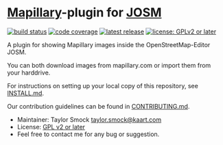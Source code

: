 # [Mapillary](https://mapillary.com)-plugin for [JOSM](https://josm.openstreetmap.de)

[![build status](https://gitlab.com/JOSM/plugin/Mapillary/badges/master/pipeline.svg)](https://gitlab.com/JOSM/plugin/Mapillary/pipelines)
[![code coverage](https://gitlab.com/JOSM/plugin/Mapillary/badges/master/coverage.svg)](https://codecov.io/github/JOSM/Mapillary?branch=master)
[![latest release](https://img.shields.io/github/release/JOSM/Mapillary.svg?style=flat-square&maxAge=7200)](https://gitlab.com/JOSM/plugin/Mapillary/releases)
[![license: GPLv2 or later](https://img.shields.io/badge/license-GPLv2_or_later-blue.svg?style=flat-square&maxAge=7200)](https://gitlab.com/JOSM/plugin/Mapillary/blob/master/LICENSE.md)

A plugin for showing Mapillary images inside the OpenStreetMap-Editor JOSM.

You can both download images from mapillary.com or import them from your harddrive.

For instructions on setting up your local copy of this repository, see [INSTALL.md](INSTALL.md).

Our contribution guidelines can be found in [CONTRIBUTING.md](CONTRIBUTING.md).

* Maintainer: Taylor Smock <taylor.smock@kaart.com>
* License: [GPL v2 or later](./LICENSE.md)
* Feel free to contact me for any bug or suggestion.
